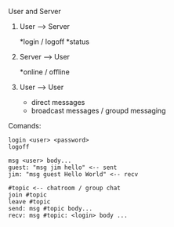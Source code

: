 User and Server

1. User --> Server

    *login / logoff
    *status

2. Server --> User

    *online / offline

3. User --> User

    * direct messages
    * broadcast messages / groupd messaging

Comands:

    login <user> <password>
    logoff

    msg <user> body...
    guest: "msg jim hello" <-- sent
    jim: "msg guest Hello World" <-- recv

    #topic <-- chatroom / group chat
    join #topic
    leave #topic
    send: msg #topic body...
    recv: msg #topic: <login> body ...

